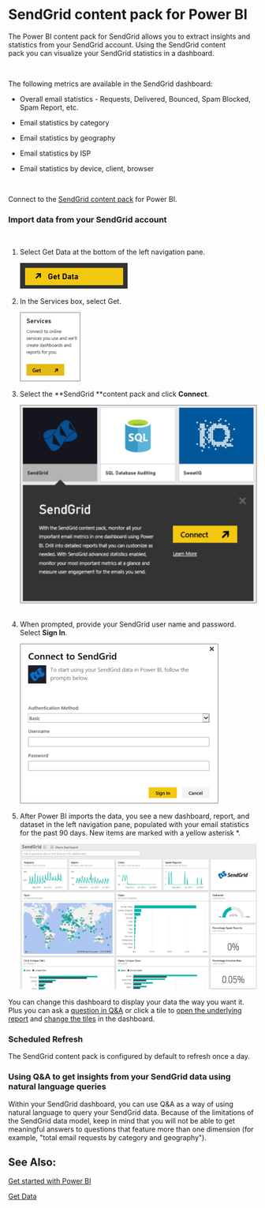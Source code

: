 ﻿<properties 
   pageTitle="SendGrid content pack for Power BI"
   description="SendGrid content pack for Power BI"
   services="powerbi" 
   documentationCenter="" 
   authors="v-anpasi" 
   manager="mblythe" 
   editor=""
   tags=""/>
 
<tags
   ms.service="powerbi"
   ms.devlang="NA"
   ms.topic="article"
   ms.tgt_pltfrm="NA"
   ms.workload="powerbi"
   ms.date="09/28/2015"
   ms.author="v-anpasi"/>
# SendGrid content pack for Power BI

The Power BI content pack for SendGrid allows you to extract insights and statistics from your SendGrid account. Using the SendGrid content pack you can visualize your SendGrid statistics in a dashboard.

 

The following metrics are available in the SendGrid dashboard:

-   Overall email statistics - Requests, Delivered, Bounced, Spam Blocked, Spam Report, etc.

-   Email statistics by category

-   Email statistics by geography

-   Email statistics by ISP

-   Email statistics by device, client, browser

 

Connect to the [SendGrid content pack](https://app.powerbi.com/getdata/services/sendgrid) for Power BI.

### Import data from your SendGrid account

 

1.  Select Get Data at the bottom of the left navigation pane.

    ![](media/powerbi-content-pack-sendgrid/PBI_GetData.png) 

2.  In the Services box, select Get.

    ![](media/powerbi-content-pack-sendgrid/PBI_GetServices.png) 

3.  Select the **SendGrid **content pack and click **Connect**.

    ![](media/powerbi-content-pack-sendgrid/PBI_SendGridConnect.png) 

4.  When prompted, provide your SendGrid user name and password. Select **Sign In**.

    ![](media/powerbi-content-pack-sendgrid/PBI_SendGridSignIn.png)

5.  After Power BI imports the data, you see a new dashboard, report, and dataset in the left navigation pane, populated with your email statistics for the past 90 days. New items are marked with a yellow asterisk \*.

    ![](media/powerbi-content-pack-sendgrid/PBI_SendGridDash.png)

You can change this dashboard to display your data the way you want it. Plus you can ask a [question in ](powerbi-service-q-and-a.md)[Q&A](powerbi-service-q-and-a.md) or click a tile to [open the underlying report](powerbi-service-dashboard-tiles.md) and [c](powerbi-service-edit-a-tile-in-a-dashboard.md)[](powerbi-service-edit-a-tile-in-a-dashboard.md)[hange the tiles](powerbi-service-edit-a-tile-in-a-dashboard.md) in the dashboard. 

### Scheduled Refresh

The SendGrid content pack is configured by default to refresh once a day.

### Using Q&A to get insights from your SendGrid data using natural language queries

Within your SendGrid dashboard, you can use Q&A as a way of using natural language to query your SendGrid data. Because of the limitations of the SendGrid data model, keep in mind that you will not be able to get meaningful answers to questions that feature more than one dimension (for example, "total email requests by category and geography").

## See Also:

[Get started with Power BI](powerbi-service-get-started.md)

[Get Data](powerbi-service-get-data.md)

